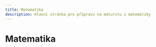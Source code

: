 ```yaml
---
title: Matematika
description: Hlavní stránka pro přípravu na maturitu z matematiky
---
```


# Matematika

